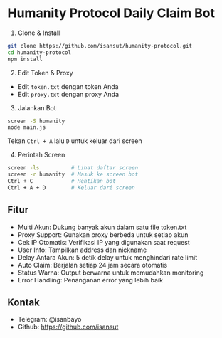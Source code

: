 # Humanity Protocol Daily Claim Bot

1. Clone & Install
```bash
git clone https://github.com/isansut/humanity-protocol.git
cd humanity-protocol
npm install
```

2. Edit Token & Proxy
- Edit `token.txt` dengan token Anda
- Edit `proxy.txt` dengan proxy Anda

3. Jalankan Bot
```bash
screen -S humanity
node main.js
```
Tekan `Ctrl + A` lalu `D` untuk keluar dari screen

4. Perintah Screen
```bash
screen -ls          # Lihat daftar screen
screen -r humanity  # Masuk ke screen bot
Ctrl + C            # Hentikan bot
Ctrl + A + D        # Keluar dari screen
```

## Fitur
- Multi Akun: Dukung banyak akun dalam satu file token.txt
- Proxy Support: Gunakan proxy berbeda untuk setiap akun
- Cek IP Otomatis: Verifikasi IP yang digunakan saat request
- User Info: Tampilkan address dan nickname
- Delay Antara Akun: 5 detik delay untuk menghindari rate limit
- Auto Claim: Berjalan setiap 24 jam secara otomatis
- Status Warna: Output berwarna untuk memudahkan monitoring
- Error Handling: Penanganan error yang lebih baik

## Kontak
- Telegram: @isanbayo
- Github: https://github.com/isansut 
